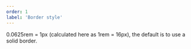 ```yaml
---
order: 1
label: 'Border style'
---
```


0.0625rem = 1px (calculated here as 1rem = 16px), the default is to use a solid border.

